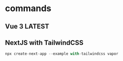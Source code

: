 # commands

## Vue 3 LATEST

## NextJS with TailwindCSS
```js
npx create-next-app --example with-tailwindcss vapor
```
